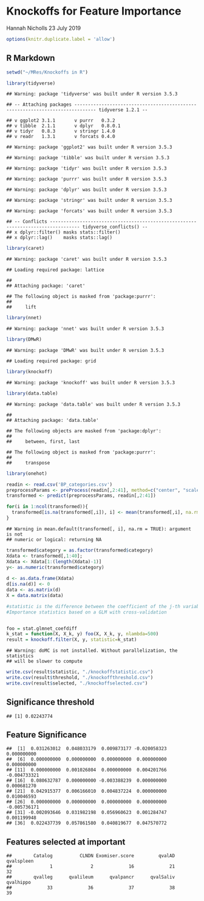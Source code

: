 Knockoffs for Feature Importance
================
Hannah Nicholls
23 July 2019

``` r
options(knitr.duplicate.label = 'allow')
```

R Markdown
----------

``` r
setwd("~/MRes/Knockoffs in R")

library(tidyverse)
```

    ## Warning: package 'tidyverse' was built under R version 3.5.3

    ## -- Attaching packages ------------------------------------------------------------------------------ tidyverse 1.2.1 --

    ## v ggplot2 3.1.1       v purrr   0.3.2  
    ## v tibble  2.1.1       v dplyr   0.8.0.1
    ## v tidyr   0.8.3       v stringr 1.4.0  
    ## v readr   1.3.1       v forcats 0.4.0

    ## Warning: package 'ggplot2' was built under R version 3.5.3

    ## Warning: package 'tibble' was built under R version 3.5.3

    ## Warning: package 'tidyr' was built under R version 3.5.3

    ## Warning: package 'purrr' was built under R version 3.5.3

    ## Warning: package 'dplyr' was built under R version 3.5.3

    ## Warning: package 'stringr' was built under R version 3.5.3

    ## Warning: package 'forcats' was built under R version 3.5.3

    ## -- Conflicts --------------------------------------------------------------------------------- tidyverse_conflicts() --
    ## x dplyr::filter() masks stats::filter()
    ## x dplyr::lag()    masks stats::lag()

``` r
library(caret)
```

    ## Warning: package 'caret' was built under R version 3.5.3

    ## Loading required package: lattice

    ## 
    ## Attaching package: 'caret'

    ## The following object is masked from 'package:purrr':
    ## 
    ##     lift

``` r
library(nnet)
```

    ## Warning: package 'nnet' was built under R version 3.5.3

``` r
library(DMwR)
```

    ## Warning: package 'DMwR' was built under R version 3.5.3

    ## Loading required package: grid

``` r
library(knockoff)
```

    ## Warning: package 'knockoff' was built under R version 3.5.3

``` r
library(data.table)
```

    ## Warning: package 'data.table' was built under R version 3.5.3

    ## 
    ## Attaching package: 'data.table'

    ## The following objects are masked from 'package:dplyr':
    ## 
    ##     between, first, last

    ## The following object is masked from 'package:purrr':
    ## 
    ##     transpose

``` r
library(onehot)

readin <- read.csv('BP_categories.csv')
preprocessParams <- preProcess(readin[,2:41], method=c("center", "scale"))
transformed <- predict(preprocessParams, readin[,2:41])

for(i in 1:ncol(transformed)){
  transformed[is.na(transformed[,i]), i] <- mean(transformed[,i], na.rm = TRUE)
}
```

    ## Warning in mean.default(transformed[, i], na.rm = TRUE): argument is not
    ## numeric or logical: returning NA

``` r
transformed$category = as.factor(transformed$category)
Xdata <- transformed[,1:40];
Xdata <- Xdata[1:(length(Xdata)-1)]
y<- as.numeric(transformed$category)
 
d <- as.data.frame(Xdata)
d[is.na(d)] <- 0
data <- as.matrix(d)
X = data.matrix(data)

#statistic is the difference between the coefficient of the j-th variable and its knockoff. 
#Importance statistics based on a GLM with cross-validation


foo = stat.glmnet_coefdiff 
k_stat = function(X, X_k, y) foo(X, X_k, y, nlambda=500) 
result = knockoff.filter(X, y, statistic=k_stat)
```

    ## Warning: doMC is not installed. Without parallelization, the statistics
    ## will be slower to compute

``` r
write.csv(result$statistic, "./knockoffstatistic.csv")
write.csv(result$threshold, "./knockoffthreshold.csv")
write.csv(result$selected, "./knockoffselected.csv")
```

Significance threshold
----------------------

    ## [1] 0.02243774

Feature Significance
--------------------

    ##  [1]  0.031263012  0.048033179  0.009873177 -0.020058323  0.000000000
    ##  [6]  0.000000000  0.000000000  0.000000000  0.000000000  0.000000000
    ## [11]  0.000000000  0.001026804  0.000000000  0.004201766 -0.004733321
    ## [16]  0.080632787  0.000000000 -0.003388239  0.000000000  0.000681270
    ## [21]  0.042915377  0.006166010  0.004837224  0.000000000  0.010046593
    ## [26]  0.000000000  0.000000000  0.000000000  0.000000000 -0.005736171
    ## [31] -0.002093646  0.031982198  0.056960623  0.001284747  0.001199948
    ## [36]  0.022437739  0.057861580  0.040819677  0.047570772

Features selected at important
------------------------------

    ##        Catalog          CLNDN Exomiser.score         qvalAD     qvalspleen 
    ##              1              2             16             21             32 
    ##        qvalleg      qvalileum      qvalpancr      qvalSaliv      qvalhippo 
    ##             33             36             37             38             39

